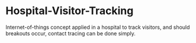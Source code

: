 # Hospital-Visitor-Tracking
Internet-of-things concept applied in a hospital to track visitors, and should breakouts occur, contact tracing can be done simply.
